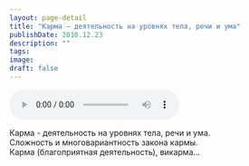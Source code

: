 ```yaml
---
layout: page-detail
title: "Карма — деятельность на уровнях тела, речи и ума"
publishDate: 2010.12.23
description: ""
tags:
image:
draft: false
---
```


<audio title="2010.12.23 - Карма — деятельность на уровнях тела, речи и ума.mp3" src="https://filer-api.advayta.org/v1.0/public/files/73738" controls=""></audio>

 Карма - деятельность на уровнях тела, речи и ума.<br> Сложность и многовариантность закона кармы.<br> Карма (благоприятная деятельность), викарма… 

  
